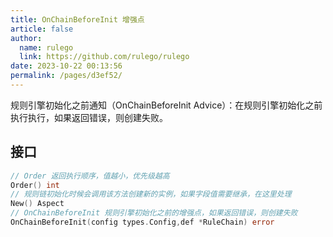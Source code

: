 ```yaml
---
title: OnChainBeforeInit 增强点
article: false
author: 
  name: rulego
  link: https://github.com/rulego/rulego
date: 2023-10-22 00:13:56
permalink: /pages/d3ef52/
---
```


规则引擎初始化之前通知（OnChainBeforeInit Advice）：在规则引擎初始化之前执行执行，如果返回错误，则创建失败。

## 接口

```go
// Order 返回执行顺序，值越小，优先级越高
Order() int
// 规则链初始化时候会调用该方法创建新的实例，如果字段值需要继承，在这里处理
New() Aspect
// OnChainBeforeInit 规则引擎初始化之前的增强点，如果返回错误，则创建失败
OnChainBeforeInit(config types.Config,def *RuleChain) error
```
